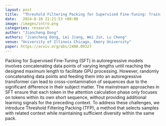 ```yaml
---
layout: post
title:  "Threshold Filtering Packing for Supervised Fine-Tuning: Training Related Samples within Packs"
date:   2024-8-10 21:21:53 +00:00
image: /images/intro.png
categories: research
author: "Jiancheng Dong"
authors: "Jiancheng Dong, Lei Jiang, Wei Jin, Lu Cheng"
venue: "University of Illinois Chicago, Emory University"
paper: https://arxiv.org/abs/2408.09327
---
```

Packing for Supervised Fine-Tuning (SFT) in autoregressive models involves concatenating data points of varying lengths until reaching the designed maximum length to facilitate GPU processing. However, randomly concatenating data points and feeding them into an autoregressive transformer can lead to cross-contamination of sequences due to the significant difference in their subject matter. The mainstream approaches in SFT ensure that each token in the attention calculation phase only focuses on tokens within its own short sequence, without providing additional learning signals for the preceding context. To address these challenges, we introduce Threshold Filtering Packing (TFP), a method that selects samples with related context while maintaining sufficient diversity within the same pack.